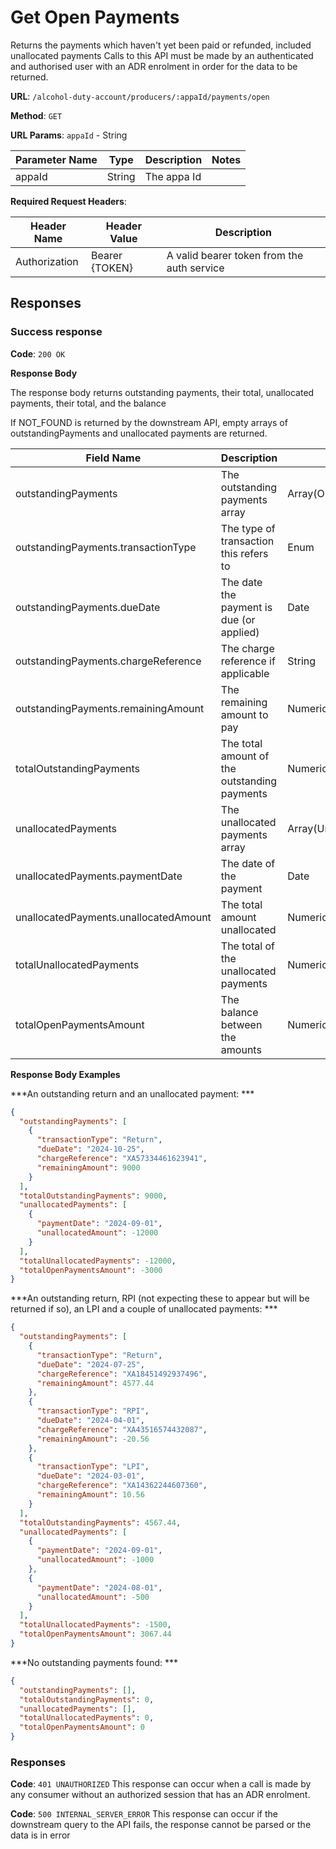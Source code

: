 # Get Open Payments

Returns the payments which haven't yet been paid or refunded, included unallocated payments
Calls to this API must be made by an authenticated and authorised user with an ADR enrolment in order for the data to be returned.

**URL**: `/alcohol-duty-account/producers/:appaId/payments/open`

**Method**: `GET`

**URL Params**: `appaId` - String

| Parameter Name | Type   | Description    | Notes                     |
|----------------|--------|----------------|---------------------------|
| appaId         | String | The appa Id    |                           |

**Required Request Headers**:

| Header Name   | Header Value   | Description                                |
|---------------|----------------|--------------------------------------------|
| Authorization | Bearer {TOKEN} | A valid bearer token from the auth service |

## Responses

### Success response

**Code**: `200 OK`

**Response Body**

The response body returns outstanding payments, their total, unallocated payments, their total, and the balance

If NOT_FOUND is returned by the downstream API, empty arrays of outstandingPayments and unallocated payments are returned.

| Field Name                            | Description                                  | Data Type                  | Mandatory/Optional | Notes                                                      |
|---------------------------------------|----------------------------------------------|----------------------------|--------------------|------------------------------------------------------------|
| outstandingPayments                   | The outstanding payments array               | Array(OutstandingPayments) | Mandatory          |                                                            |
| outstandingPayments.transactionType   | The type of transaction this refers to       | Enum                       | Mandatory          | Return, PaymentOnAccount, LPI, RPI                         |
| outstandingPayments.dueDate           | The date the payment is due (or applied)     | Date                       | Mandatory          | YYYY-MM-DD                                                 |
| outstandingPayments.chargeReference   | The charge reference if applicable           | String                     | Optional           |                                                            |
| outstandingPayments.remainingAmount   | The remaining amount to pay                  | Numeric                    | Mandatory          | Positive if a debt, negative if a credit                   |
| totalOutstandingPayments              | The total amount of the outstanding payments | Numeric                    | Mandatory          |                                                            |
| unallocatedPayments                   | The unallocated payments array               | Array(UnallocatedPayments) | Mandatory          |                                                            |
| unallocatedPayments.paymentDate       | The date of the payment                      | Date                       | Mandatory          | YYYY-MM-DD                                                 |
| unallocatedPayments.unallocatedAmount | The total amount unallocated                 | Numeric                    | Mandatory          | As it's a credit, the amount is negative                   |
| totalUnallocatedPayments              | The total of the unallocated payments        | Numeric                    | Mandatory          |                                                            |
| totalOpenPaymentsAmount               | The balance between the amounts              | Numeric                    | Mandatory          | = totalOutstandingPayments - abs(totalUnallocatedPayments) |


**Response Body Examples**

***An outstanding return and an unallocated payment: ***

```json
{
  "outstandingPayments": [
    {
      "transactionType": "Return",
      "dueDate": "2024-10-25",
      "chargeReference": "XA57334461623941",
      "remainingAmount": 9000
    }
  ],
  "totalOutstandingPayments": 9000,
  "unallocatedPayments": [
    {
      "paymentDate": "2024-09-01",
      "unallocatedAmount": -12000
    }
  ],
  "totalUnallocatedPayments": -12000,
  "totalOpenPaymentsAmount": -3000
}
```

***An outstanding return, RPI (not expecting these to appear but will be returned if so), an LPI and a couple of unallocated payments: ***

```json
{
  "outstandingPayments": [
    {
      "transactionType": "Return",
      "dueDate": "2024-07-25",
      "chargeReference": "XA18451492937496",
      "remainingAmount": 4577.44
    },
    {
      "transactionType": "RPI",
      "dueDate": "2024-04-01",
      "chargeReference": "XA43516574432087",
      "remainingAmount": -20.56
    },
    {
      "transactionType": "LPI",
      "dueDate": "2024-03-01",
      "chargeReference": "XA14362244607360",
      "remainingAmount": 10.56
    }
  ],
  "totalOutstandingPayments": 4567.44,
  "unallocatedPayments": [
    {
      "paymentDate": "2024-09-01",
      "unallocatedAmount": -1000
    },
    {
      "paymentDate": "2024-08-01",
      "unallocatedAmount": -500
    }
  ],
  "totalUnallocatedPayments": -1500,
  "totalOpenPaymentsAmount": 3067.44
}
```

***No outstanding payments found: ***

```json
{
  "outstandingPayments": [],
  "totalOutstandingPayments": 0,
  "unallocatedPayments": [],
  "totalUnallocatedPayments": 0,
  "totalOpenPaymentsAmount": 0
}
```

### Responses
**Code**: `401 UNAUTHORIZED`
This response can occur when a call is made by any consumer without an authorized session that has an ADR enrolment.

**Code**: `500 INTERNAL_SERVER_ERROR`
This response can occur if the downstream query to the API fails, the response cannot be parsed or the data is in error